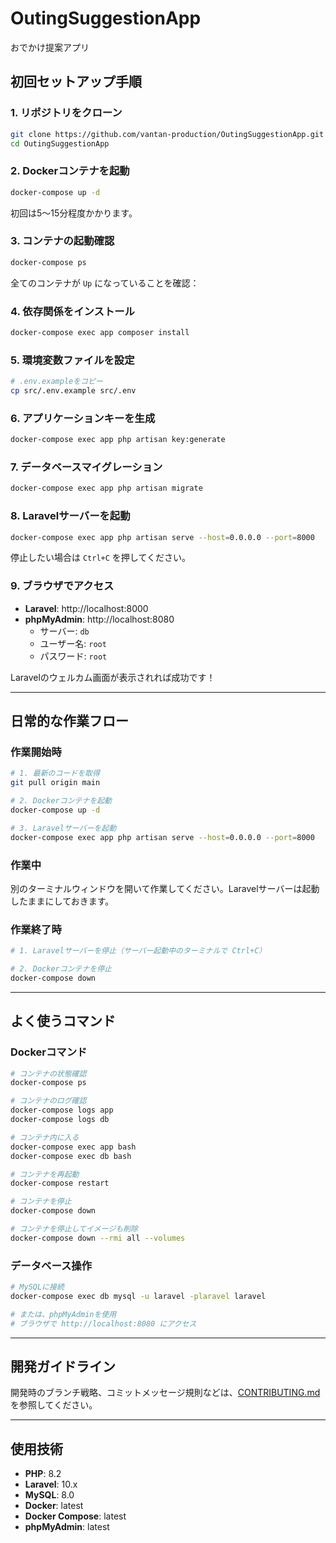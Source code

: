 # OutingSuggestionApp

おでかけ提案アプリ

## 初回セットアップ手順

### 1. リポジトリをクローン
```bash
git clone https://github.com/vantan-production/OutingSuggestionApp.git
cd OutingSuggestionApp
```

### 2. Dockerコンテナを起動
```bash
docker-compose up -d
```

初回は5〜15分程度かかります。

### 3. コンテナの起動確認
```bash
docker-compose ps
```

全てのコンテナが `Up` になっていることを確認：

### 4. 依存関係をインストール
```bash
docker-compose exec app composer install
```

### 5. 環境変数ファイルを設定
```bash
# .env.exampleをコピー
cp src/.env.example src/.env
```

### 6. アプリケーションキーを生成
```bash
docker-compose exec app php artisan key:generate
```

### 7. データベースマイグレーション
```bash
docker-compose exec app php artisan migrate
```

### 8. Laravelサーバーを起動
```bash
docker-compose exec app php artisan serve --host=0.0.0.0 --port=8000
```

停止したい場合は `Ctrl+C` を押してください。

### 9. ブラウザでアクセス

- **Laravel**: http://localhost:8000
- **phpMyAdmin**: http://localhost:8080
  - サーバー: `db`
  - ユーザー名: `root`
  - パスワード: `root`

Laravelのウェルカム画面が表示されれば成功です！

---

## 日常的な作業フロー

### 作業開始時
```bash
# 1. 最新のコードを取得
git pull origin main

# 2. Dockerコンテナを起動
docker-compose up -d

# 3. Laravelサーバーを起動
docker-compose exec app php artisan serve --host=0.0.0.0 --port=8000
```

### 作業中

別のターミナルウィンドウを開いて作業してください。Laravelサーバーは起動したままにしておきます。

### 作業終了時
```bash
# 1. Laravelサーバーを停止（サーバー起動中のターミナルで Ctrl+C）

# 2. Dockerコンテナを停止
docker-compose down
```

---

## よく使うコマンド

### Dockerコマンド
```bash
# コンテナの状態確認
docker-compose ps

# コンテナのログ確認
docker-compose logs app
docker-compose logs db

# コンテナ内に入る
docker-compose exec app bash
docker-compose exec db bash

# コンテナを再起動
docker-compose restart

# コンテナを停止
docker-compose down

# コンテナを停止してイメージも削除
docker-compose down --rmi all --volumes
```

### データベース操作
```bash
# MySQLに接続
docker-compose exec db mysql -u laravel -plaravel laravel

# または、phpMyAdminを使用
# ブラウザで http://localhost:8080 にアクセス
```
---

## 開発ガイドライン

開発時のブランチ戦略、コミットメッセージ規則などは、[CONTRIBUTING.md](./CONTRIBUTING.md) を参照してください。

---

## 使用技術

- **PHP**: 8.2
- **Laravel**: 10.x
- **MySQL**: 8.0
- **Docker**: latest
- **Docker Compose**: latest
- **phpMyAdmin**: latest
